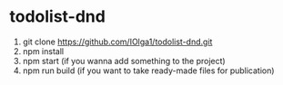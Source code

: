 # todolist-dnd

1. git clone https://github.com/IOlga1/todolist-dnd.git
2. npm install
3. npm start (if you wanna add something to the project)
4. npm run build (if you want to take ready-made files for publication)